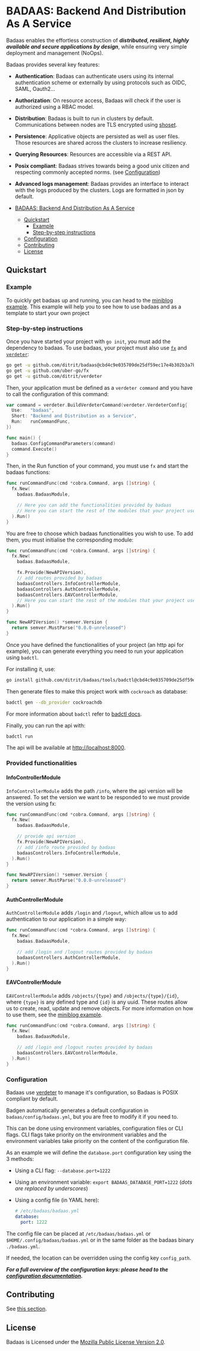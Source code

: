 # BADAAS: Backend And Distribution As A Service

Badaas enables the effortless construction of ***distributed, resilient, highly available and secure applications by design***, while ensuring very simple deployment and management (NoOps).

Badaas provides several key features:

- **Authentication**: Badaas can authenticate users using its internal authentication scheme or externally by using protocols such as OIDC, SAML, Oauth2...
- **Authorization**: On resource access, Badaas will check if the user is authorized using a RBAC model.
- **Distribution**: Badaas is built to run in clusters by default. Communications between nodes are TLS encrypted using [shoset](https://github.com/ditrit/shoset).
- **Persistence**: Applicative objects are persisted as well as user files. Those resources are shared across the clusters to increase resiliency.
- **Querying Resources**: Resources are accessible via a REST API.
- **Posix compliant**: Badaas strives towards being a good unix citizen and respecting commonly accepted norms. (see [Configuration](#configuration))
- **Advanced logs management**: Badaas provides an interface to interact with the logs produced by the clusters. Logs are formatted in json by default.

- [BADAAS: Backend And Distribution As A Service](#badaas-backend-and-distribution-as-a-service)
  - [Quickstart](#quickstart)
    - [Example](#example)
    - [Step-by-step instructions](#step-by-step-instructions)
  - [Configuration](#configuration)
  - [Contributing](#contributing)
  - [License](#license)

## Quickstart

### Example

To quickly get badaas up and running, you can head to the [miniblog example](https://github.com/ditrit/badaas-example). This example will help you to see how to use badaas and as a template to start your own project

### Step-by-step instructions

Once you have started your project with `go init`, you must add the dependency to badaas. To use badaas, your project must also use [`fx`](https://github.com/uber-go/fx) and [`verdeter`](https://github.com/ditrit/verdeter):

<!-- TODO remove commit when badaas as a library has a first tagged version -->
```bash
go get -u github.com/ditrit/badaas@cbd4c9e035709de25df59ec17e4b302b3a7b9931
go get -u github.com/uber-go/fx
go get -u github.com/ditrit/verdeter
```

Then, your application must be defined as a `verdeter command` and you have to call the configuration of this command:

```go
var command = verdeter.BuildVerdeterCommand(verdeter.VerdeterConfig{
  Use:   "badaas",
  Short: "Backend and Distribution as a Service",
  Run:   runCommandFunc,
})

func main() {
  badaas.ConfigCommandParameters(command)
  command.Execute()
}
```

Then, in the Run function of your command, you must use `fx` and start the badaas functions:

```go
func runCommandFunc(cmd *cobra.Command, args []string) {
  fx.New(
    badaas.BadaasModule,

    // Here you can add the functionalities provided by badaas
    // Here you can start the rest of the modules that your project uses.
  ).Run()
}
```

You are free to choose which badaas functionalities you wish to use. To add them, you must initialise the corresponding module:

```go
func runCommandFunc(cmd *cobra.Command, args []string) {
  fx.New(
    badaas.BadaasModule,

    fx.Provide(NewAPIVersion),
    // add routes provided by badaas
    badaasControllers.InfoControllerModule,
    badaasControllers.AuthControllerModule,
    badaasControllers.EAVControllerModule,
    // Here you can start the rest of the modules that your project uses.
  ).Run()
}

func NewAPIVersion() *semver.Version {
  return semver.MustParse("0.0.0-unreleased")
}
```

Once you have defined the functionalities of your project (an http api for example), you can generate everything you need to run your application using `badctl`.

For installing it, use:

<!-- TODO remove commit when badctl has a first tagged version -->
```bash
go install github.com/ditrit/badaas/tools/badctl@cbd4c9e035709de25df59ec17e4b302b3a7b9931
```

Then generate files to make this project work with `cockroach` as database:

```bash
badctl gen --db_provider cockroachdb
```

For more information about `badctl` refer to [badctl docs](https://github.com/ditrit/badaas/tools/badctl/README.md).

Finally, you can run the api with:

```bash
badctl run
```

The api will be available at <http://localhost:8000>.

### Provided functionalities

#### InfoControllerModule

`InfoControllerModule` adds the path `/info`, where the api version will be answered. To set the version we want to be responded to we must provide the version using fx:

```go
func runCommandFunc(cmd *cobra.Command, args []string) {
  fx.New(
    badaas.BadaasModule,

    // provide api version
    fx.Provide(NewAPIVersion),
    // add /info route provided by badaas
    badaasControllers.InfoControllerModule,
  ).Run()
}

func NewAPIVersion() *semver.Version {
  return semver.MustParse("0.0.0-unreleased")
}
```

#### AuthControllerModule

`AuthControllerModule` adds `/login` and `/logout`, which allow us to add authentication to our application in a simple way:

```go
func runCommandFunc(cmd *cobra.Command, args []string) {
  fx.New(
    badaas.BadaasModule,

    // add /login and /logout routes provided by badaas
    badaasControllers.AuthControllerModule,
  ).Run()
}
```

#### EAVControllerModule

`EAVControllerModule` adds `/objects/{type}` and `/objects/{type}/{id}`, where `{type}` is any defined type and `{id}` is any uuid. These routes allow us to create, read, update and remove objects. For more information on how to use them, see the [miniblog example](https://github.com/ditrit/badaas-example).

```go
func runCommandFunc(cmd *cobra.Command, args []string) {
  fx.New(
    badaas.BadaasModule,

    // add /login and /logout routes provided by badaas
    badaasControllers.EAVControllerModule,
  ).Run()
}
```

### Configuration

Badaas use [verdeter](https://github.com/ditrit/verdeter) to manage it's configuration, so Badaas is POSIX compliant by default.

Badgen automatically generates a default configuration in `badaas/config/badaas.yml`, but you are free to modify it if you need to.

This can be done using environment variables, configuration files or CLI flags.
CLI flags take priority on the environment variables and the environment variables take priority on the content of the configuration file.

As an example we will define the `database.port` configuration key using the 3 methods:

- Using a CLI flag: `--database.port=1222`
- Using an environment variable: `export BADAAS_DATABASE_PORT=1222` (*dots are replaced by underscores*)
- Using a config file (in YAML here):

    ```yml
    # /etc/badaas/badaas.yml
    database:
      port: 1222
    ```

The config file can be placed at `/etc/badaas/badaas.yml` or `$HOME/.config/badaas/badaas.yml` or in the same folder as the badaas binary `./badaas.yml`.

If needed, the location can be overridden using the config key `config_path`.

***For a full overview of the configuration keys: please head to the [configuration documentation](./configuration.md).***

## Contributing

See [this section](./CONTRIBUTING.md).

## License

Badaas is Licensed under the [Mozilla Public License Version 2.0](./LICENSE).
